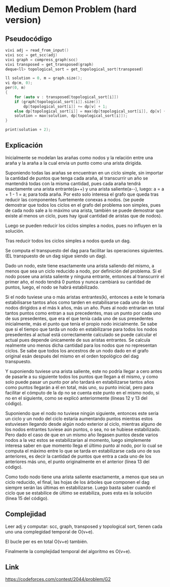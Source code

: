 # Medium Demon Problem (hard version)

## Pseudocódigo

```cpp
vivi adj = read_from_input()
vivi scc = get_scc(adj)
vivi graph = compress_graph(scc)
vivi transposed = get_transposed(graph)
deque<ll> topological_sort = get_topological_sort(transposed)

ll solution = 0, m = graph.size();
vi dp(m, 0);
per(0, m)
{
    for (auto v : transposed[topological_sort[i]])
	if (graph[topological_sort[i]].size())
	    dp[topological_sort[i]] += dp[v] + 1;
	else dp[topological_sort[i]] = max(dp[topological_sort[i]], dp[v] + 1);
    solution = max(solution, dp[topological_sort[i]]);
}

print(solution + 2);
```

## Explicación

Inicialmente se modelan las arañas como nodos y la relación entre una araña y la araña a la cual envia un punto como una arista dirigida.

Suponiendo todas las arañas se encuentran en un ciclo simple, sin importar la cantidad de puntos que tenga cada araña, al transcurrir un año se mantendrá todas con la misma cantidad, pues cada araña tendrá esactamente una arista entrante(a++) y una arista saliente(a--), luego: a = a + 1 - 1 = a; para toda araña. Por esto solo interesa el grafo que queda tras reducir las componentes fuertemente conexas a nodos. (se puede demostrar que todos los ciclos en el grafo del problema son simples, pues de cada nodo sale a lo máximo una arista, también se puede demostrar que existe al menos un ciclo, pues hay igual cantidad de aristas que de nodos).

Luego se pueden reducir los ciclos simples a nodos, pues no influyen en la solución.

Tras reducir todos los ciclos simples a nodos queda un dag.

Se computa el transpuesto del dag para facilitar las operaciones siguientes. (EL transpuesto de un dag sigue siendo un dag).

Dado un nodo, este tiene esactamente una arista saliendo del mismo, a menos que sea un ciclo reducido a nodo, por definición del problema. Si el nodo posee una arista saliente y ninguna entrante, entonces al transcurrir el primer año, el nodo tendrá 0 puntos y nunca cambiará su cantidad de puntos, luego, el nodo se habrá estabilizado.

Si el nodo tuviese una o más aristas entrantes(k), entonces a este le tomaría estabilisarse tantos años como tarden en estabilisarse cada uno de los nodos dirigidos a el más k años, más un año. Pues al nodo entrarían en total tantos puntos como entran a sus precedentes, mas un punto por cada uno de sus presedentes, que era el que tenía cada uno de sus presedentes inicialmente, más el punto que tenía el propio nodo inicialmente. Se sabe que si el tiempo que tarda un nodo en estabilizarse para todos los nodos presedentes al actual está correctamente calculado se puede calcular el actual pues depende únicamente de sus aristas entrantes. Se calcula realmente uno menos dicha cantidad para los nodos que no representan cíclos. Se sabe que todos los ancestros de un nodo dado en el grafo original esán después del mismo en el orden topológico del dag transpuesto.

Y suponiendo tuviese una arista saliente, este no podría llegar a cero antes de pasarle a su siguiente todos los puntos que llegan a él mismo, y como solo puede pasar un punto por año tardará en estabilizarse tantos años como puntos llegarán a él en total, más uno, su punto inicial, pero para facilitar el cómputo de la dp no se cuenta este punto en el mismo nodo, si no en el siguiente, como se explicó anteriormente (líneas 12 y 13 del código).

Suponiendo que el nodo no tuviese ningún siguiente, entonces este sería un ciclo y un nodo del ciclo estaría aumentando puntos mientras estos estuviesen llegando desde algún nodo exterior al ciclo, mientras alguno de los nodos entrantes tuviese aún puntos, o sea, no se hubiese estabilizado. Pero dado el caso de que en un mismo año llegasen puntos desde varios nodos a la vez estos se estabilizarían al momento, luego simplemente interesa saber en que momento llega el último punto al nodo, por lo cual se computa el máximo entre lo que se tarda en estabilizarse cada uno de sus anteriores, es decir la cantidad de puntos que entra a cada uno de los anteriores más uno, el punto originalmente en el anterior (línea 13 del código).

Como todo nodo tiene una arista saliente esactamente, a menos que sea un ciclo reducido, el final, las hojas de los árboles que componen el dag siempre serán las últimas en estabilizarse. Luego basta saber cuando el ciclo que se estabilice de último se estabiliza, pues esta es la solución (línea 15 del código).

## Complejidad

Leer adj y computar: scc, graph, transposed y topological sort, tienen cada uno una complegidad temporal de O(v+e).

El bucle per es en total O(v+e) también.

Finalmente la complejidad temporal del algoritmo es O(v+e).

## Link

https://codeforces.com/contest/2044/problem/G2
